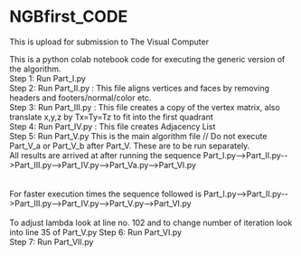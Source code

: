 # NGBfirst_CODE
This is upload for submission to The Visual Computer

This is a python colab notebook code for executing the generic version of the algorithm. <br/>
Step 1: Run Part_I.py <br />
Step 2: Run Part_II.py  : This file aligns vertices and faces by removing headers and footers/normal/color etc.<br />
Step 3: Run Part_III.py : This file creates a copy of the vertex matrix, also translate x,y,z by Tx=Ty=Tz to fit into the first quadrant<br />
Step 4: Run Part_IV.py : This file creates Adjacency List <br />
Step 5: Run Part_V.py    This is the main algorithm file // Do not execute Part_V_a or Part_V_b after Part_V. These are to be run separately. <br/>All results are arrived at after running the sequence Part_I.py-->Part_II.py-->Part_III.py-->Part_IV.py-->Part_Va.py-->Part_VI.py <br />  
<br/>For faster execution times the sequence followed is Part_I.py-->Part_II.py-->Part_III.py-->Part_IV.py-->Part_V.py-->Part_VI.py <br />  
To adjust lambda look at line no. 102 and to change number of iteration look into line 35 of Part_V.py
Step 6: Run Part_VI.py <br />
Step 7: Run Part_VII.py <br />

